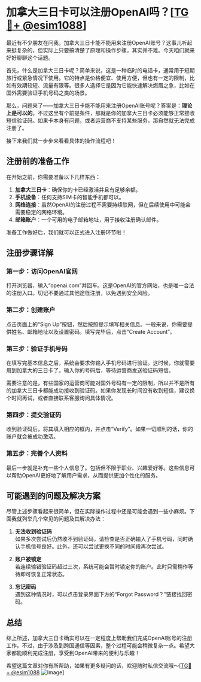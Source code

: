 # 加拿大三日卡可以注册OpenAI吗？[[TG💪+ @esim1088](https://t.me/s/esim1088)]

最近有不少朋友在问我，加拿大三日卡能不能用来注册OpenAI账号？这事儿听起来挺复杂的，但实际上只要搞清楚了原理和操作步骤，其实并不难。今天咱们就来好好聊聊这个话题。

首先，什么是加拿大三日卡呢？简单来说，这是一种临时的电话卡，通常用于短期旅行或紧急情况下使用。它的特点是价格便宜、使用方便，但也有一定的限制，比如有效期较短、流量有限等。很多人选择它是因为它能快速解决燃眉之急，比如在国外需要验证手机号码之类的场景。

那么，问题来了——加拿大三日卡能不能用来注册OpenAI账号呢？答案是：**理论上是可以的**。不过这里有个前提条件，那就是你的加拿大三日卡必须能够正常接收短信验证码。如果卡本身有问题，或者运营商不支持某些服务，那自然就无法完成注册了。

接下来我们就一步步来看看具体的操作流程吧！

## 注册前的准备工作

在开始之前，你需要准备以下几样东西：

1. **加拿大三日卡**：确保你的卡已经激活并且有足够余额。
2. **手机设备**：任何支持SIM卡的智能手机都可以。
3. **网络连接**：虽然OpenAI的注册过程不需要持续联网，但在后续使用中可能会需要稳定的网络环境。
4. **邮箱账户**：一个可用的电子邮箱地址，用于接收注册确认邮件。

准备工作做好后，我们就可以正式进入注册环节啦！

## 注册步骤详解

### 第一步：访问OpenAI官网

打开浏览器，输入“openai.com”并回车。这是OpenAI的官方网站，也是唯一合法的注册入口。切记不要通过其他途径注册，以免遇到安全风险。

### 第二步：创建账户

点击页面上的“Sign Up”按钮，然后按照提示填写相关信息。一般来说，你需要提供姓名、邮箱地址以及设置密码。填写完毕后，点击“Create Account”。

### 第三步：验证手机号码

在填写完基本信息之后，系统会要求你输入手机号码进行验证。这时候，你就需要用到加拿大的三日卡了。输入你的号码后，等待运营商发送验证码短信。

需要注意的是，有些国家的运营商可能对国外号码有一定的限制，所以并不是所有的加拿大三日卡都能成功接收到验证码。如果你发现长时间没有收到短信，建议换个时间再试，或者直接联系客服询问具体情况。

### 第四步：提交验证码

收到验证码后，将其填入相应的框内，并点击“Verify”。如果一切顺利的话，你的账户就会被成功激活。

### 第五步：完善个人资料

最后一步就是补充一些个人信息了。包括但不限于职业、兴趣爱好等。这些信息可以帮助OpenAI更好地了解用户需求，从而提供更加个性化的服务。

## 可能遇到的问题及解决方案

尽管上述步骤看起来很简单，但在实际操作过程中还是可能会遇到一些小麻烦。下面我就列举几个常见的问题及其解决办法：

1. **无法收到验证码**  
   如果多次尝试后仍然收不到验证码，请检查是否正确输入了手机号码，同时确认手机信号良好。此外，还可以尝试更换不同的时间段再次尝试。

2. **账户被锁定**  
   若连续输错验证码超过三次，系统可能会暂时锁定你的账户。此时只需稍作等待即可恢复正常状态。

3. **忘记密码**  
   遇到这种情况时，可以点击登录界面下方的“Forgot Password？”链接找回密码。

## 总结

综上所述，加拿大三日卡确实可以在一定程度上帮助我们完成OpenAI账号的注册工作。不过，由于涉及到跨国通信等因素，整个过程可能会稍微复杂一点。希望大家都能顺利完成注册，享受到OpenAI带来的便利与乐趣！

希望这篇文章对你有所帮助，如果有更多疑问的话，欢迎随时私信交流哦～[[TG💪+ @esim1088](https://t.me/s/esim1088) ![Image](https://i.postimg.cc/4NQfJmqS/Snipaste-2025-05-13-00-14-12.png)]